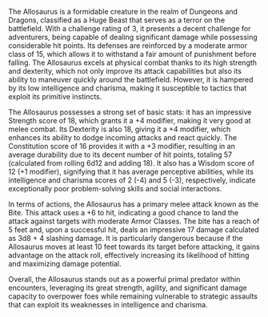 The Allosaurus is a formidable creature in the realm of Dungeons and Dragons, classified as a Huge Beast that serves as a terror on the battlefield. With a challenge rating of 3, it presents a decent challenge for adventurers, being capable of dealing significant damage while possessing considerable hit points. Its defenses are reinforced by a moderate armor class of 15, which allows it to withstand a fair amount of punishment before falling. The Allosaurus excels at physical combat thanks to its high strength and dexterity, which not only improve its attack capabilities but also its ability to maneuver quickly around the battlefield. However, it is hampered by its low intelligence and charisma, making it susceptible to tactics that exploit its primitive instincts. 

The Allosaurus possesses a strong set of basic stats: it has an impressive Strength score of 18, which grants it a +4 modifier, making it very good at melee combat. Its Dexterity is also 18, giving it a +4 modifier, which enhances its ability to dodge incoming attacks and react quickly. The Constitution score of 16 provides it with a +3 modifier, resulting in an average durability due to its decent number of hit points, totaling 57 (calculated from rolling 6d12 and adding 18). It also has a Wisdom score of 12 (+1 modifier), signifying that it has average perceptive abilities, while its intelligence and charisma scores of 2 (-4) and 5 (-3), respectively, indicate exceptionally poor problem-solving skills and social interactions. 

In terms of actions, the Allosaurus has a primary melee attack known as the Bite. This attack uses a +6 to hit, indicating a good chance to land the attack against targets with moderate Armor Classes. The bite has a reach of 5 feet and, upon a successful hit, deals an impressive 17 damage calculated as 3d8 + 4 slashing damage. It is particularly dangerous because if the Allosaurus moves at least 10 feet towards its target before attacking, it gains advantage on the attack roll, effectively increasing its likelihood of hitting and maximizing damage potential. 

Overall, the Allosaurus stands out as a powerful primal predator within encounters, leveraging its great strength, agility, and significant damage capacity to overpower foes while remaining vulnerable to strategic assaults that can exploit its weaknesses in intelligence and charisma.